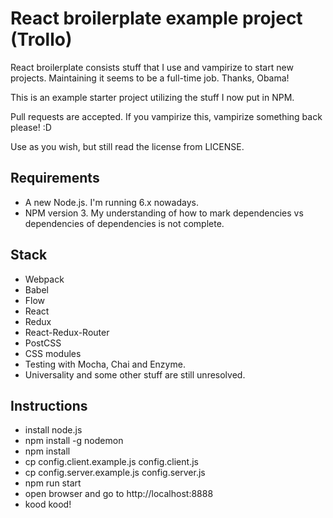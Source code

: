 React broilerplate example project (Trollo)
============================================

React broilerplate consists stuff that I use and vampirize to start new projects.
Maintaining it seems to be a full-time job. Thanks, Obama!

This is an example starter project utilizing the stuff I now put in NPM.

Pull requests are accepted. If you vampirize this, vampirize something back
please! :D

Use as you wish, but still read the license from LICENSE.

Requirements
-------------

- A new Node.js. I'm running 6.x nowadays.
- NPM version 3. My understanding of how to mark dependencies vs dependencies of dependencies is not complete.

Stack
------

- Webpack
- Babel
- Flow
- React
- Redux
- React-Redux-Router
- PostCSS
- CSS modules
- Testing with Mocha, Chai and Enzyme.
- Universality and some other stuff are still unresolved.

Instructions
-------------

- install node.js
- npm install -g nodemon
- npm install
- cp config.client.example.js config.client.js
- cp config.server.example.js config.server.js
- npm run start
- open browser and go to http://localhost:8888
- kood kood!
